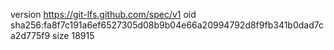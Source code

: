 version https://git-lfs.github.com/spec/v1
oid sha256:fa8f7c191a6ef6527305d08b9b04e66a20994792d8f9fb341b0dad7ca2d775f9
size 18915
